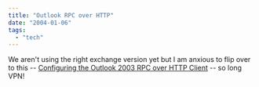 ```yaml
---
title: "Outlook RPC over HTTP"
date: "2004-01-06"
tags: 
  - "tech"
---
```


We aren't using the right exchange version yet but I am anxious to flip over to this -- [Configuring the Outlook 2003 RPC over HTTP Client](http://www.msexchange.org/tutorials/outlookrpchttp.html "Configuring the Outlook 2003 RPC over HTTP Client") -- so long VPN!
